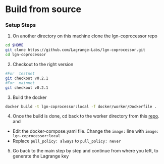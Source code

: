 # Build from source
### Setup Steps

1. On another directory on this machine clone the lgn-coprocessor repo
```sh
cd $HOME
git clone https://github.com/Lagrange-Labs/lgn-coprocessor.git
cd lgn-coprocessor
```
2. Checkout to the right version
```sh
#For  testnet
git checkout v0.2.1
#For  mainnet
git checkout v0.2.1
```
3. Build the docker
```sh
docker build -t lgn-coprocessor:local -f docker/worker/Dockerfile .
```
4. Once the build is done, cd back to the worker directory from this [repo](https://github.com/Lagrange-Labs/worker). and 
- Edit the docker-compose.yaml file. Change the `image:` line with `image: lgn-coprocessor:local`
- Replace `pull_policy: always` to `pull_policy: never`
5. Go back to the main step by step and continue from where you left, to generate the Lagrange key
